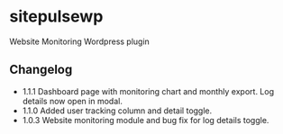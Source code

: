 # sitepulsewp
Website Monitoring Wordpress plugin

## Changelog
- 1.1.1 Dashboard page with monitoring chart and monthly export. Log details now open in modal.
- 1.1.0 Added user tracking column and detail toggle.
- 1.0.3 Website monitoring module and bug fix for log details toggle.